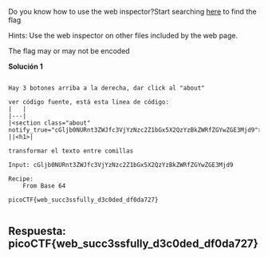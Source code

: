 
Do you know how to use the web inspector?Start searching [here](http://titan.picoctf.net:59355/) to find the flag


Hints:
Use the web inspector on other files included by the web page.

The flag may or may not be encoded



**Solución 1**

```

Hay 3 botones arriba a la derecha, dar click al "about"

ver código fuente, está esta linea de código: 
|   |
|---|
|<section class="about" notify_true="cGljb0NURnt3ZWJfc3VjYzNzc2Z1bGx5X2QzYzBkZWRfZGYwZGE3Mjd9">|
||<h1>|

transformar el texto entre comillas

Input: cGljb0NURnt3ZWJfc3VjYzNzc2Z1bGx5X2QzYzBkZWRfZGYwZGE3Mjd9

Recipe: 
	From Base 64

picoCTF{web_succ3ssfully_d3c0ded_df0da727}


```


## Respuesta: **picoCTF{web_succ3ssfully_d3c0ded_df0da727}**

